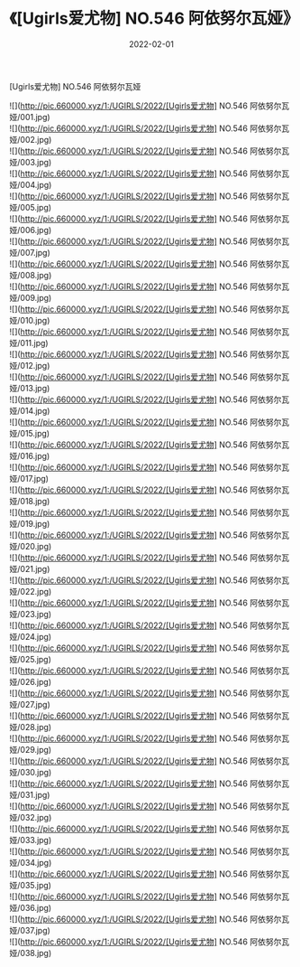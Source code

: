 ﻿---
layout: post
title:  《[Ugirls爱尤物] NO.546 阿依努尔瓦娅》
date:   2022-02-01
img: http://pic.660000.xyz/1:/UGIRLS/2022/[Ugirls爱尤物] NO.546 阿依努尔瓦娅/000.jpg
categories: [美女, 清纯, 唯美]
---

[Ugirls爱尤物] NO.546 阿依努尔瓦娅

 ![](http://pic.660000.xyz/1:/UGIRLS/2022/[Ugirls爱尤物] NO.546 阿依努尔瓦娅/001.jpg) <br>![](http://pic.660000.xyz/1:/UGIRLS/2022/[Ugirls爱尤物] NO.546 阿依努尔瓦娅/002.jpg) <br>![](http://pic.660000.xyz/1:/UGIRLS/2022/[Ugirls爱尤物] NO.546 阿依努尔瓦娅/003.jpg) <br>![](http://pic.660000.xyz/1:/UGIRLS/2022/[Ugirls爱尤物] NO.546 阿依努尔瓦娅/004.jpg) <br>![](http://pic.660000.xyz/1:/UGIRLS/2022/[Ugirls爱尤物] NO.546 阿依努尔瓦娅/005.jpg) <br>![](http://pic.660000.xyz/1:/UGIRLS/2022/[Ugirls爱尤物] NO.546 阿依努尔瓦娅/006.jpg) <br>![](http://pic.660000.xyz/1:/UGIRLS/2022/[Ugirls爱尤物] NO.546 阿依努尔瓦娅/007.jpg) <br>![](http://pic.660000.xyz/1:/UGIRLS/2022/[Ugirls爱尤物] NO.546 阿依努尔瓦娅/008.jpg) <br>![](http://pic.660000.xyz/1:/UGIRLS/2022/[Ugirls爱尤物] NO.546 阿依努尔瓦娅/009.jpg) <br>![](http://pic.660000.xyz/1:/UGIRLS/2022/[Ugirls爱尤物] NO.546 阿依努尔瓦娅/010.jpg) <br>![](http://pic.660000.xyz/1:/UGIRLS/2022/[Ugirls爱尤物] NO.546 阿依努尔瓦娅/011.jpg) <br>![](http://pic.660000.xyz/1:/UGIRLS/2022/[Ugirls爱尤物] NO.546 阿依努尔瓦娅/012.jpg) <br>![](http://pic.660000.xyz/1:/UGIRLS/2022/[Ugirls爱尤物] NO.546 阿依努尔瓦娅/013.jpg) <br>![](http://pic.660000.xyz/1:/UGIRLS/2022/[Ugirls爱尤物] NO.546 阿依努尔瓦娅/014.jpg) <br>![](http://pic.660000.xyz/1:/UGIRLS/2022/[Ugirls爱尤物] NO.546 阿依努尔瓦娅/015.jpg) <br>![](http://pic.660000.xyz/1:/UGIRLS/2022/[Ugirls爱尤物] NO.546 阿依努尔瓦娅/016.jpg) <br>![](http://pic.660000.xyz/1:/UGIRLS/2022/[Ugirls爱尤物] NO.546 阿依努尔瓦娅/017.jpg) <br>![](http://pic.660000.xyz/1:/UGIRLS/2022/[Ugirls爱尤物] NO.546 阿依努尔瓦娅/018.jpg) <br>![](http://pic.660000.xyz/1:/UGIRLS/2022/[Ugirls爱尤物] NO.546 阿依努尔瓦娅/019.jpg) <br>![](http://pic.660000.xyz/1:/UGIRLS/2022/[Ugirls爱尤物] NO.546 阿依努尔瓦娅/020.jpg) <br>![](http://pic.660000.xyz/1:/UGIRLS/2022/[Ugirls爱尤物] NO.546 阿依努尔瓦娅/021.jpg) <br>![](http://pic.660000.xyz/1:/UGIRLS/2022/[Ugirls爱尤物] NO.546 阿依努尔瓦娅/022.jpg) <br>![](http://pic.660000.xyz/1:/UGIRLS/2022/[Ugirls爱尤物] NO.546 阿依努尔瓦娅/023.jpg) <br>![](http://pic.660000.xyz/1:/UGIRLS/2022/[Ugirls爱尤物] NO.546 阿依努尔瓦娅/024.jpg) <br>![](http://pic.660000.xyz/1:/UGIRLS/2022/[Ugirls爱尤物] NO.546 阿依努尔瓦娅/025.jpg) <br>![](http://pic.660000.xyz/1:/UGIRLS/2022/[Ugirls爱尤物] NO.546 阿依努尔瓦娅/026.jpg) <br>![](http://pic.660000.xyz/1:/UGIRLS/2022/[Ugirls爱尤物] NO.546 阿依努尔瓦娅/027.jpg) <br>![](http://pic.660000.xyz/1:/UGIRLS/2022/[Ugirls爱尤物] NO.546 阿依努尔瓦娅/028.jpg) <br>![](http://pic.660000.xyz/1:/UGIRLS/2022/[Ugirls爱尤物] NO.546 阿依努尔瓦娅/029.jpg) <br>![](http://pic.660000.xyz/1:/UGIRLS/2022/[Ugirls爱尤物] NO.546 阿依努尔瓦娅/030.jpg) <br>![](http://pic.660000.xyz/1:/UGIRLS/2022/[Ugirls爱尤物] NO.546 阿依努尔瓦娅/031.jpg) <br>![](http://pic.660000.xyz/1:/UGIRLS/2022/[Ugirls爱尤物] NO.546 阿依努尔瓦娅/032.jpg) <br>![](http://pic.660000.xyz/1:/UGIRLS/2022/[Ugirls爱尤物] NO.546 阿依努尔瓦娅/033.jpg) <br>![](http://pic.660000.xyz/1:/UGIRLS/2022/[Ugirls爱尤物] NO.546 阿依努尔瓦娅/034.jpg) <br>![](http://pic.660000.xyz/1:/UGIRLS/2022/[Ugirls爱尤物] NO.546 阿依努尔瓦娅/035.jpg) <br>![](http://pic.660000.xyz/1:/UGIRLS/2022/[Ugirls爱尤物] NO.546 阿依努尔瓦娅/036.jpg) <br>![](http://pic.660000.xyz/1:/UGIRLS/2022/[Ugirls爱尤物] NO.546 阿依努尔瓦娅/037.jpg) <br>![](http://pic.660000.xyz/1:/UGIRLS/2022/[Ugirls爱尤物] NO.546 阿依努尔瓦娅/038.jpg) <br>